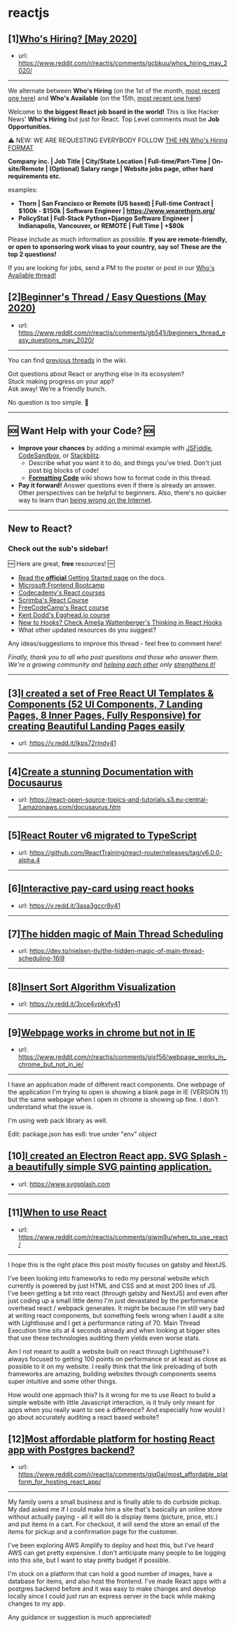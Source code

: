 # reactjs
## [1][Who's Hiring? [May 2020]](https://www.reddit.com/r/reactjs/comments/gcbkuu/whos_hiring_may_2020/)
- url: https://www.reddit.com/r/reactjs/comments/gcbkuu/whos_hiring_may_2020/
---
We alternate between **Who's Hiring** (on the 1st of the month, [most recent one here][hiring:most recent]) and **Who's Available** (on the 15th, [most recent one here][available:most recent])

Welcome to **the biggest React job board in the world!** This is like Hacker News' **Who's Hiring** but just for React. Top Level comments must be **Job Opportunities.**

⚠️ NEW: WE ARE REQUESTING EVERYBODY FOLLOW [THE HN Who's Hiring FORMAT][format:hiring:hn]

**Company inc. | Job Title | City/State Location | Full-time/Part-Time | On-site/Remote | (Optional) Salary range | Website jobs page, other hard requirements etc.**

examples:

- **Thorn | San Francisco or Remote (US based) | Full-time Contract | $100k - $150k | Software Engineer | https://www.wearethorn.org/**
- **PolicyStat | Full-Stack Python+Django Software Engineer | Indianapolis, Vancouver, or REMOTE | Full Time | +\$80k**

Please include as much information as possible. **If you are remote-friendly, or open to sponsoring work visas to your country, say so! These are the top 2 questions!**

If you are looking for jobs, send a PM to the poster or post in our [Who's Available thread!][available:most recent]

[hiring:most recent]: https://www.reddit.com/r/reactjs/comments/fsqgf9/whos_hiring_april_2020/
[available:most recent]: https://www.reddit.com/r/reactjs/comments/g24x22/whos_available_april_2020/
[format:hiring:hn]: https://news.ycombinator.com/item?id=21683554
## [2][Beginner's Thread / Easy Questions (May 2020)](https://www.reddit.com/r/reactjs/comments/gb541i/beginners_thread_easy_questions_may_2020/)
- url: https://www.reddit.com/r/reactjs/comments/gb541i/beginners_thread_easy_questions_may_2020/
---
You can find [previous threads][wiki previous threads] in the wiki.

Got questions about React or anything else in its ecosystem?  
Stuck making progress on your app?  
Ask away! We’re a friendly bunch.

No question is too simple. 🙂

---

## 🆘 Want Help with your Code? 🆘

- **Improve your chances** by adding a minimal example with [JSFiddle][jsfiddle], [CodeSandbox][code sandbox], or [Stackblitz][stackblitz].
  - Describe what you want it to do, and things you've tried. Don't just post big blocks of code!
  - **[Formatting Code][wiki formatting code]** wiki shows how to format code in this thread.
- **Pay it forward!** Answer questions even if there is already an answer. Other perspectives can be helpful to beginners. Also, there's no quicker way to learn than [being wrong on the Internet][being wrong on the internet].

---

## New to React?

### Check out the sub's **sidebar**!

🆓 Here are great, **free** resources! 🆓

- [Read the **official** Getting Started page][official getting started page] on the docs.
- [Microsoft Frontend Bootcamp][microsoft frontend bootcamp]
- [Codecademy's React courses][codecademy's react courses]
- [Scrimba's React Course][scrimba's react course]
- [FreeCodeCamp's React course][freecodecamp's react course]
- [Kent Dodd's Egghead.io course][kent dodd's egghead.io course]
- [New to Hooks? Check Amelia Wattenberger's Thinking in React Hooks][thinking in react hooks]
- What other updated resources do you suggest?

Any ideas/suggestions to improve this thread - feel free to comment here!

_Finally, thank you to all who post questions and those who answer them. We're a growing community and [helping each other][learn by teaching] only [strengthens it!][learn in public]_

---

[thinking in react hooks]: https://wattenberger.com/blog/react-hooks
[freecodecamp's react course]: https://www.freecodecamp.org/news/learn-react-course/
[microsoft frontend bootcamp]: https://www.reddit.com/r/reactjs/comments/auu02f/microsoft_has_open_sourced_their_frontend/
[official getting started page]: https://reactjs.org/docs/getting-started.html
[/u/acemarke]: https://www.reddit.com/u/acemarke
[suggested resources for learning react]: http://blog.isquaredsoftware.com/2017/12/blogged-answers-learn-react/
[kent dodd's egghead.io course]: http://kcd.im/beginner-react
[codecademy's react courses]: https://www.codecademy.com/catalog/language/javascript
[scrimba's react course]: https://scrimba.com/g/glearnreact
[wiki formatting code]: https://www.reddit.com/r/reactjs/wiki/index#wiki_formatting_code
[wiki previous threads]: https://www.reddit.com/r/reactjs/wiki/index#wiki_previous_threads
[code sandbox]: https://codesandbox.io/s/new
[jsfiddle]: https://jsfiddle.net/Luktwrdm/
[stackblitz]: https://stackblitz.com/
[being wrong on the internet]: https://xkcd.com/386/
[tweet organization]: https://twitter.com/dan_abramov/status/1027245759232651270?lang=en
[get started with redux]: https://www.reddit.com/r/reactjs/wiki/index#wiki_getting_started_with_redux
[learn by teaching]: https://en.wikipedia.org/wiki/Learning_by_teaching
[learn in public]: https://www.swyx.io/writing/learn-in-public/
## [3][I created a set of Free React UI Templates &amp; Components (52 UI Components, 7 Landing Pages, 8 Inner Pages, Fully Responsive) for creating Beautiful Landing Pages easily](https://www.reddit.com/r/reactjs/comments/gih6xv/i_created_a_set_of_free_react_ui_templates/)
- url: https://v.redd.it/lkps72rjndy41
---

## [4][Create a stunning Documentation with Docusaurus](https://www.reddit.com/r/reactjs/comments/gixh0u/create_a_stunning_documentation_with_docusaurus/)
- url: https://react-open-source-topics-and-tutorials.s3.eu-central-1.amazonaws.com/docusaurus.htm
---

## [5][React Router v6 migrated to TypeScript](https://www.reddit.com/r/reactjs/comments/gixv6s/react_router_v6_migrated_to_typescript/)
- url: https://github.com/ReactTraining/react-router/releases/tag/v6.0.0-alpha.4
---

## [6][Interactive pay-card using react hooks](https://www.reddit.com/r/reactjs/comments/gi1rsc/interactive_paycard_using_react_hooks/)
- url: https://v.redd.it/3asa3gccr8y41
---

## [7][The hidden magic of Main Thread Scheduling](https://www.reddit.com/r/reactjs/comments/givphn/the_hidden_magic_of_main_thread_scheduling/)
- url: https://dev.to/nielsen-tlv/the-hidden-magic-of-main-thread-scheduling-16i9
---

## [8][Insert Sort Algorithm Visualization](https://www.reddit.com/r/reactjs/comments/gipkw2/insert_sort_algorithm_visualization/)
- url: https://v.redd.it/3vce4vpkvfy41
---

## [9][Webpage works in chrome but not in IE](https://www.reddit.com/r/reactjs/comments/gixf56/webpage_works_in_chrome_but_not_in_ie/)
- url: https://www.reddit.com/r/reactjs/comments/gixf56/webpage_works_in_chrome_but_not_in_ie/
---
I have an application made of different react components. One webpage of the application I'm trying to open is showing a blank page in IE (VERSION 11)  but the same webpage when I open in chrome is showing up fine. I don't understand what the issue is.

I'm using web pack library as well.

Edit: package.json has es6: true under "env" object
## [10][I created an Electron React app. SVG Splash - a beautifully simple SVG painting application.](https://www.reddit.com/r/reactjs/comments/gixbvr/i_created_an_electron_react_app_svg_splash_a/)
- url: https://www.svgsplash.com
---

## [11][When to use React](https://www.reddit.com/r/reactjs/comments/giwm9u/when_to_use_react/)
- url: https://www.reddit.com/r/reactjs/comments/giwm9u/when_to_use_react/
---
I hope this is the right place this post mostly focuses on gatsby and NextJS.

I've been looking into frameworks to redo my personal website which currently is powered by just HTML and CSS and at most 200 lines of JS. I've been getting a bit into react (through gatsby and NextJS) and even after just coding up a small little demo I'm just devastated by the performance overhead react / webpack generates. It might be because I'm still very bad at writing react components, but something feels wrong when I audit a site with Lighthouse and I get a performance rating of 70. Main Thread Execution time sits at 4 seconds already and when looking at bigger sites that use these technologies auditing them yields even worse stats.

Am I not meant to audit a website built on react through Lighthouse? I always focused to getting 100 points on performance or at least as close as possible to it on my website. I really think that the link preloading of both frameworks are amazing, building websites through components seems super intuitive and some other things.

How would one approach this? Is it wrong for me to use React to build a simple website with little Javascript interaction, is it truly only meant for apps when you really want to see a difference? And especially how would I go about accurately auditing a react based website?
## [12][Most affordable platform for hosting React app with Postgres backend?](https://www.reddit.com/r/reactjs/comments/giq0ai/most_affordable_platform_for_hosting_react_app/)
- url: https://www.reddit.com/r/reactjs/comments/giq0ai/most_affordable_platform_for_hosting_react_app/
---
My family owns a small business and is finally able to do curbside pickup. My dad asked me if I could make him a site that's basically an online store without actually paying - all it will do is display items (picture, price, etc.) and put items in a cart. For checkout, it will send the store an email of the items for pickup and a confirmation page for the customer.

I've been exploring AWS Amplify to deploy and host this, but I've heard AWS can get pretty expensive. I don't anticipate many people to be logging into this site, but I want to stay pretty budget if possible.

I'm stuck on a platform that can hold a good number of images, have a database for items, and also host the frontend. I've made React apps with a postgres backend before and it was easy to make changes and develop locally since I could just run an express server in the back while making changes to my app. 

Any guidance or suggestion is much appreciated!
